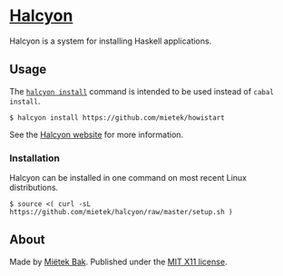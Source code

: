 [Halcyon](https://halcyon.sh/)
==============================

Halcyon is a system for installing Haskell applications.


Usage
-----

The [`halcyon install`](https://halcyon.sh/#usage) command is intended to be used instead of `cabal install`.

```
$ halcyon install https://github.com/mietek/howistart
```

See the [Halcyon website](https://halcyon.sh/) for more information.


### Installation

Halcyon can be installed in one command on most recent Linux distributions.

```
$ source <( curl -sL https://github.com/mietek/halcyon/raw/master/setup.sh )
```


About
-----

Made by [Miëtek Bak](https://mietek.io/).  Published under the [MIT X11 license](https://halcyon.sh/license/).
